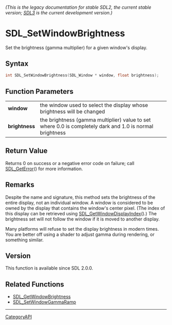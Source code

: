###### (This is the legacy documentation for stable SDL2, the current stable version; [SDL3](https://wiki.libsdl.org/SDL3/) is the current development version.)
# SDL_SetWindowBrightness

Set the brightness (gamma multiplier) for a given window's display.

## Syntax

```c
int SDL_SetWindowBrightness(SDL_Window * window, float brightness);

```

## Function Parameters

|                    |                                                                                                          |
| ------------------ | -------------------------------------------------------------------------------------------------------- |
| **window**         | the window used to select the display whose brightness will be changed                                   |
| **brightness**     | the brightness (gamma multiplier) value to set where 0.0 is completely dark and 1.0 is normal brightness |

## Return Value

Returns 0 on success or a negative error code on failure; call
[SDL_GetError](SDL_GetError)() for more information.

## Remarks

Despite the name and signature, this method sets the brightness of the
entire display, not an individual window. A window is considered to be
owned by the display that contains the window's center pixel. (The index of
this display can be retrieved using
[SDL_GetWindowDisplayIndex](SDL_GetWindowDisplayIndex)().) The brightness
set will not follow the window if it is moved to another display.

Many platforms will refuse to set the display brightness in modern times.
You are better off using a shader to adjust gamma during rendering, or
something similar.

## Version

This function is available since SDL 2.0.0.

## Related Functions

* [SDL_GetWindowBrightness](SDL_GetWindowBrightness)
* [SDL_SetWindowGammaRamp](SDL_SetWindowGammaRamp)

----
[CategoryAPI](CategoryAPI)

